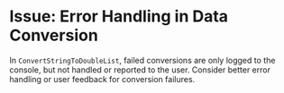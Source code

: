 # Issue: Error Handling in Data Conversion

In `ConvertStringToDoubleList`, failed conversions are only logged to the console, but not handled or reported to the user. Consider better error handling or user feedback for conversion failures.
